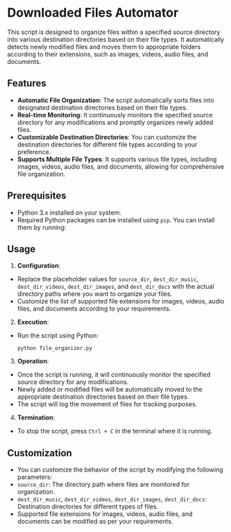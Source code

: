 # Downloaded Files Automator

This script is designed to organize files within a specified source directory into various destination directories based on their file types. It automatically detects newly modified files and moves them to appropriate folders according to their extensions, such as images, videos, audio files, and documents.

## Features

- **Automatic File Organization**: The script automatically sorts files into designated destination directories based on their file types.
- **Real-time Monitoring**: It continuously monitors the specified source directory for any modifications and promptly organizes newly added files.
- **Customizable Destination Directories**: You can customize the destination directories for different file types according to your preference.
- **Supports Multiple File Types**: It supports various file types, including images, videos, audio files, and documents, allowing for comprehensive file organization.

## Prerequisites

- Python 3.x installed on your system.
- Required Python packages can be installed using `pip`. You can install them by running:

## Usage

1. **Configuration**:
 - Replace the placeholder values for `source_dir`, `dest_dir_music`, `dest_dir_videos`, `dest_dir_images`, and `dest_dir_docs` with the actual directory paths where you want to organize your files.
 - Customize the list of supported file extensions for images, videos, audio files, and documents according to your requirements.

2. **Execution**:
 - Run the script using Python:
   ```
   python file_organizer.py
   ```

3. **Operation**:
 - Once the script is running, it will continuously monitor the specified source directory for any modifications.
 - Newly added or modified files will be automatically moved to the appropriate destination directories based on their file types.
 - The script will log the movement of files for tracking purposes.

4. **Termination**:
 - To stop the script, press `Ctrl + C` in the terminal where it is running.

## Customization

- You can customize the behavior of the script by modifying the following parameters:
- `source_dir`: The directory path where files are monitored for organization.
- `dest_dir_music`, `dest_dir_videos`, `dest_dir_images`, `dest_dir_docs`: Destination directories for different types of files.
- Supported file extensions for images, videos, audio files, and documents can be modified as per your requirements.



